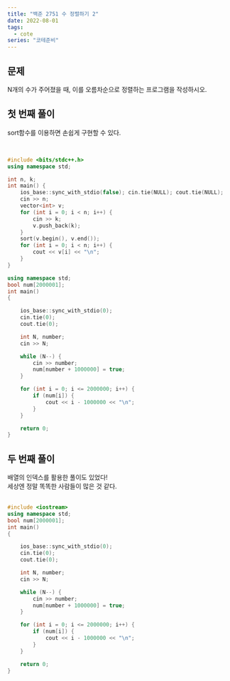 ```yaml
---
title: "백준 2751 수 정렬하기 2"
date: 2022-08-01
tags:
  - cote
series: "코테준비"
---
```


## 문제

N개의 수가 주어졌을 때, 이를 오름차순으로 정렬하는 프로그램을 작성하시오.
<br/>

## 첫 번째 풀이

sort함수를 이용하면 손쉽게 구현할 수 있다.

<br/>

```cpp
#include <bits/stdc++.h>
using namespace std;

int n, k;
int main() {
	ios_base::sync_with_stdio(false); cin.tie(NULL); cout.tie(NULL);
	cin >> n;
	vector<int> v;
	for (int i = 0; i < n; i++) {
		cin >> k;
		v.push_back(k);
	}
	sort(v.begin(), v.end());
	for (int i = 0; i < n; i++) {
		cout << v[i] << "\n";
	}
}
```

```cpp
using namespace std;
bool num[2000001];
int main()
{

    ios_base::sync_with_stdio(0);
    cin.tie(0);
    cout.tie(0);

    int N, number;
    cin >> N;

    while (N--) {
        cin >> number;
        num[number + 1000000] = true;
    }

    for (int i = 0; i <= 2000000; i++) {
        if (num[i]) {
            cout << i - 1000000 << "\n";
        }
    }

    return 0;
}
```

## 두 번째 풀이

배열의 인덱스를 활용한 풀이도 있었다! <br/>
세상엔 정말 똑똑한 사람들이 많은 것 같다. <br/><br/>

```cpp
#include <iostream>
using namespace std;
bool num[2000001];
int main()
{

    ios_base::sync_with_stdio(0);
    cin.tie(0);
    cout.tie(0);

    int N, number;
    cin >> N;

    while (N--) {
        cin >> number;
        num[number + 1000000] = true;
    }

    for (int i = 0; i <= 2000000; i++) {
        if (num[i]) {
            cout << i - 1000000 << "\n";
        }
    }

    return 0;
}
```
